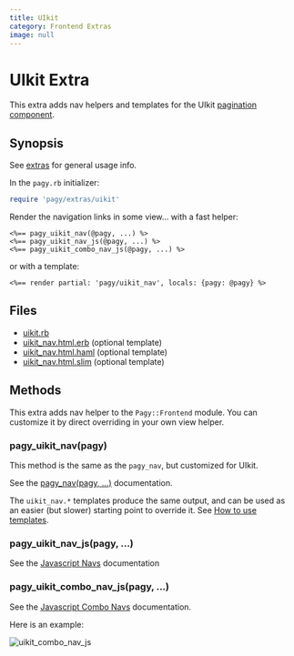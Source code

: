 ```yaml
---
title: UIkit
category: Frontend Extras
image: null
---
```

# UIkit Extra

This extra adds nav helpers and templates for the UIkit [pagination component](https://getuikit.com/docs/pagination).

## Synopsis

See [extras](/docs/extras.md) for general usage info.

In the `pagy.rb` initializer:

```ruby
require 'pagy/extras/uikit'
```

Render the navigation links in some view...
with a fast helper:

```erb
<%== pagy_uikit_nav(@pagy, ...) %>
<%== pagy_uikit_nav_js(@pagy, ...) %>
<%== pagy_uikit_combo_nav_js(@pagy, ...) %>
```

or with a template:

```erb
<%== render partial: 'pagy/uikit_nav', locals: {pagy: @pagy} %>
```

## Files

- [uikit.rb](https://github.com/ddnexus/pagy/blob/master/lib/pagy/extras/uikit.rb)
- [uikit_nav.html.erb](https://github.com/ddnexus/pagy/blob/master/lib/templates/uikit.html.erb) (optional template)
- [uikit_nav.html.haml](https://github.com/ddnexus/pagy/blob/master/lib/templates/uikit_nav.html.haml) (optional template)
- [uikit_nav.html.slim](https://github.com/ddnexus/pagy/blob/master/lib/templates/uikit_nav.html.slim) (optional template)

## Methods

This extra adds nav helper to the `Pagy::Frontend` module. You can customize it by direct overriding in your own view helper.

### pagy_uikit_nav(pagy)

This method is the same as the `pagy_nav`, but customized for UIkit.

See the [pagy_nav(pagy, ...)](/docs/api/frontend.md#pagy_navpagy-) documentation.

The `uikit_nav.*` templates produce the same output, and can be used as an easier (but slower) starting point to override it. See [How to use templates](../how-to.md#use-templates).

### pagy_uikit_nav_js(pagy, ...)

See the [Javascript Navs](/docs/api/javascript/navs.md) documentation

### pagy_uikit_combo_nav_js(pagy, ...)

See the [Javascript Combo Navs](/docs/api/javascript/combo-navs.md) documentation.

Here is an example:

![uikit_combo_nav_js](/docs/assets/images/uikit_combo_nav_js-g.png)
